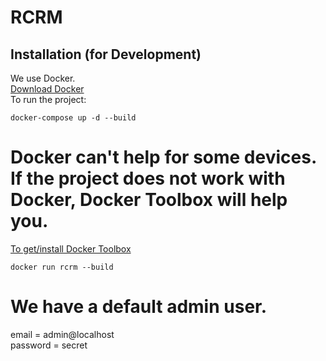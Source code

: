 # RCRM

Installation (for Development)
------------------------------
We use Docker.<br>
[Download Docker](https://www.docker.com/community-edition)<br>
To run the project:
```
docker-compose up -d --build
```

# Docker can't help for some devices. If the project does not work with Docker, Docker Toolbox will help you.

[To get/install Docker Toolbox](https://docs.docker.com/toolbox/toolbox_install_windows/#step-2-install-docker-toolbox)

```
docker run rcrm --build
```

# We have a default admin user.
email = admin@localhost<br>
password = secret
